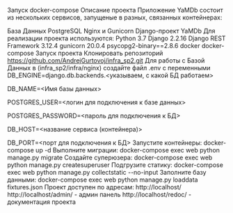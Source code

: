 Запуск docker-compose
Описание проекта
Приложение YaMDb состоит из нескольких сервисов, запущеные в разных, связанных контейнерах:

База Данных PostgreSQL
Nginx и Gunicorn
Django-проект YaMDb
Для реализации проекта используются:
Python 3.7
Django 2.2.16
Django REST Framework 3.12.4
gunicorn 20.0.4
psycopg2-binary==2.8.6
docker
docker-compose
Запуск проекта
Клонировать репозиторий https://github.com/AndrejGurtovoj/infra_sp2.git
Для работы с Базой Данных в (infra_sp2/infra/nginx) создайте файл .env с переменными
DB_ENGINE=django.db.backends.<указываем, с какой БД работаем> 

DB_NAME=<Имя базы данных> 

POSTGRES_USER=<логин для подключения к базе данных>

POSTGRES_PASSWORD=<пароль для подключения к БД>

DB_HOST=<название сервиса (контейнера)>

DB_PORT=<порт для подключения к БД>
Запустите контейнеры:
docker-compose up -d
Выполните миграции:
docker-compose exec web python manage.py migrate
Создайте суперюзера:
docker-compose exec web python manage.py createsuperuser
Подгрузите статику:
docker-compose exec web python manage.py collectstatic --no-input
Заполните базу данными:
docker-compose exec web python manage.py loaddata fixtures.json
Проект доступен по адресам:
http://localhost/
http://localhost/admin/ - админ панель
http://localhost/redoc/ - документация проекта